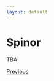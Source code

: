 ```yaml
---
layout: default
---
```


# Spinor

TBA

<div class="pagination">
  <a href="{{ 'Phys/Phys_content.html' | relative_url }}" class="prev-button">Previous</a>
</div>